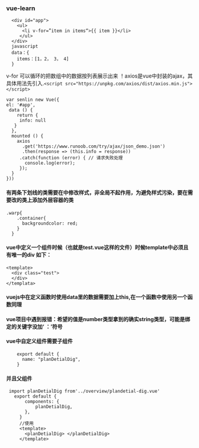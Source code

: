 ### vue-learn
```
  <div id="app"> 
    <ul> 
      <li v-for=”item in items“>{{ item }}</li> 
     </ul>
  </div>
  javascript
  data：{
    items：[1，2， 3， 4]
  }
```
v-for 可以循环的把数组中的数据按列表展示出来
！axios是vue中封装的ajax，其具体用法先引入.`<script src="https://unpkg.com/axios/dist/axios.min.js"></script>`

  ```
  var senlin new Vue({
  el: '#app',
   data () {
      return {
       info: null
     }
    },
    mounted () {
      axios
        .get('https://www.runoob.com/try/ajax/json_demo.json')
        .then(response => (this.info = response))
       .catch(function (error) { // 请求失败处理
         console.log(error);
       });
    }
  })) 
  ```
  
#### 有两条下划线的类需要在<style lang="less"></style>中修改样式，非全局不起作用，为避免样式污染，要在需要改的类上添加外层容器的类
```
.warp{
    .container{
      backgroundcolor: red;
    }
  }
```
#### vue中定义一个组件时候（也就是test.vue这样的文件）时候template中必须且有唯一的div 如下：
  
  ```
  <template>
    <div class="test"> 
    </div>
  </templata>
``` 
#### vuejs中在定义函数时使用data里的数据需要加上this,在一个函数中使用另一个函数同理
#### vue项目中遇到报错：希望的值是number类型拿到的确实string类型，可能是绑定的关键字没加‘ ：’符号 
#### vue中自定义组件需要子组件
  ``` 
      export default {
        name: "planDetialDig",
      }
  ```
 #### 并且父组件
 ```
  import planDetialDig from'../overview/plandetial-dig.vue'
    export default {
        components: {
            planDetialDig,
        },
      }
      //使用
      <template>
        <planDetialDig> </planDetialDig>
      </template>
 ```
